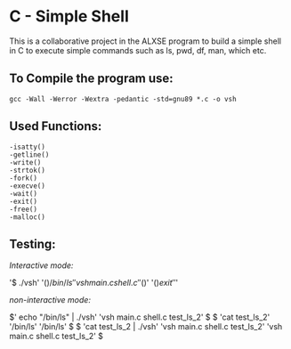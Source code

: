 # C - Simple Shell
This is a collaborative project in the ALXSE program to build a simple shell in C to execute simple commands such as ls, pwd, df, man, which etc.

## To Compile the program use:
	gcc -Wall -Werror -Wextra -pedantic -std=gnu89 *.c -o vsh

## Used Functions:
	-isatty()
	-getline()
	-write()
	-strtok()
	-fork()
	-execve()
	-wait()
	-exit()
	-free()
	-malloc()

## Testing:

*Interactive mode:*

'$ ./vsh'
'($) /bin/ls'
'vsh main.c shell.c'
'($)'
'($) exit'
'$'

*non-interactive mode:*

$' echo "/bin/ls" | ./vsh'
'vsh main.c shell.c test_ls_2'
$
$ 'cat test_ls_2'
'/bin/ls'
'/bin/ls'
$
$ 'cat test_ls_2 | ./vsh'
'vsh main.c shell.c test_ls_2'
'vsh main.c shell.c test_ls_2'
$
